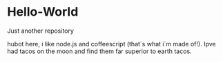 # Hello-World
Just another repository

hubot here, i like node.js and coffeescript (that´s what i´m made of!).
Ipve had tacos on the moon and find them far superior to earth tacos.
